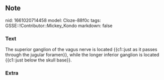 ## Note
nid: 1661020714458
model: Cloze-88f0c
tags: GSSE::!Contributor::Mickey_Kondo
markdown: false

### Text
The superior ganglion of the vagus nerve is located {{c1::just as it passes through the jugular foramen}}, while the longer inferior ganglion is located {{c1::just below the skull base}}.

### Extra

